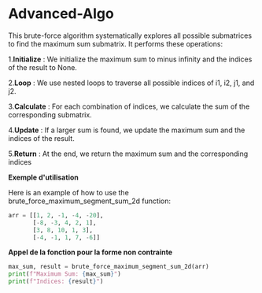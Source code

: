 # Advanced-Algo
This brute-force algorithm systematically explores all possible submatrices to find the maximum sum submatrix.
It performs these operations:

1.**Initialize** : We initialize the maximum sum to minus infinity and the indices of the result to None.

2.**Loop** : We use nested loops to traverse all possible indices of i1, i2, j1, and j2.

3.**Calculate** : For each combination of indices, we calculate the sum of the corresponding submatrix.

4.**Update** : If a larger sum is found, we update the maximum sum and the indices of the result.

5.**Return** : At the end, we return the maximum sum and the corresponding indices

**Exemple d'utilisation**

Here is an example of how to use the brute_force_maximum_segment_sum_2d function:

```python
arr = [[1, 2, -1, -4, -20],
       [-8, -3, 4, 2, 1],
       [3, 8, 10, 1, 3],
       [-4, -1, 1, 7, -6]]
```

**Appel de la fonction pour la forme non contrainte**
```python
max_sum, result = brute_force_maximum_segment_sum_2d(arr)
print(f"Maximum Sum: {max_sum}")
print(f"Indices: {result}")
```
